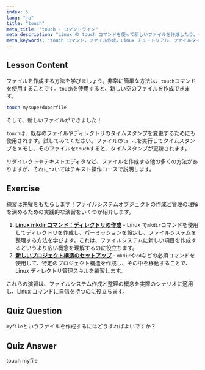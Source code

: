 ```yaml
---
index: 5
lang: "ja"
title: "touch"
meta_title: "touch - コマンドライン"
meta_description: "Linux の touch コマンドを使って新しいファイルを作成したり、タイムスタンプを更新したりする方法を学びましょう。この初心者向けのガイドは、ファイル管理を理解するのに役立ちます。"
meta_keywords: "touch コマンド，ファイル作成，Linux チュートリアル，ファイルタイムスタンプ，初心者向け Linux, Linux ガイド，基本コマンド"
---
```


## Lesson Content

ファイルを作成する方法を学びましょう。非常に簡単な方法は、`touch`コマンドを使用することです。`touch`を使用すると、新しい空のファイルを作成できます。

```bash
touch mysuperduperfile
```

そして、新しいファイルができました！

`touch`は、既存のファイルやディレクトリのタイムスタンプを変更するためにも使用されます。試してみてください。ファイルの`ls -l`を実行してタイムスタンプをメモし、そのファイルを`touch`すると、タイムスタンプが更新されます。

リダイレクトやテキストエディタなど、ファイルを作成する他の多くの方法がありますが、それについてはテキスト操作コースで説明します。

## Exercise

練習は完璧をもたらします！ファイルシステムオブジェクトの作成と管理の理解を深めるための実践的な演習をいくつか紹介します。

1. **[Linux mkdir コマンド：ディレクトリの作成](https://labex.io/ja/labs/linux-linux-mkdir-command-directory-creating-209739)** - Linux で`mkdir`コマンドを使用してディレクトリを作成し、パーミッションを設定し、ファイルシステムを整理する方法を学びます。これは、ファイルシステムに新しい項目を作成するというより広い概念を理解するのに役立ちます。
2. **[新しいプロジェクト構造のセットアップ](https://labex.io/ja/labs/linux-setting-up-a-new-project-structure-387859)** - `mkdir`や`cd`などの必須コマンドを使用して、特定のプロジェクト構造を作成し、その中を移動することで、Linux ディレクトリ管理スキルを練習します。

これらの演習は、ファイルシステム作成と整理の概念を実際のシナリオに適用し、Linux コマンドに自信を持つのに役立ちます。

## Quiz Question

`myfile`というファイルを作成するにはどうすればよいですか？

## Quiz Answer

touch myfile
